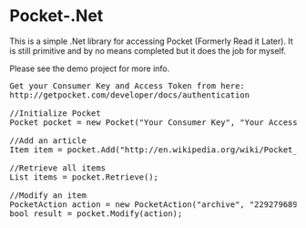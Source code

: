 Pocket-.Net
===========

This is a simple .Net library for accessing Pocket (Formerly Read it Later). It is still primitive and by no means completed but it does the job for myself.

Please see the demo project for more info.


<pre>
Get your Consumer Key and Access Token from here:
http://getpocket.com/developer/docs/authentication

//Initialize Pocket
Pocket pocket = new Pocket("Your Consumer Key", "Your Access Token");

//Add an article
Item item = pocket.Add("http://en.wikipedia.org/wiki/Pocket_(application)");

//Retrieve all items
List<Item> items = pocket.Retrieve();

//Modify an item
PocketAction action = new PocketAction("archive", "229279689", null);
bool result = pocket.Modify(action);
</pre>